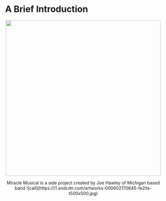 # A Brief Introduction
<p align="center">
<img width="500" height="500" src="https://i1.sndcdn.com/artworks-000602170645-fe2its-t500x500.jpg">
</p>
<div align="center"> Miracle Musical is a side project created by Joe Hawley of Michigan based band 
![call](https://i1.sndcdn.com/artworks-000602170645-fe2its-t500x500.jpg)
